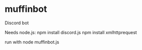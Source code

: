 # muffinbot
Discord bot

Needs node.js:
npm install discord.js
npm install xmlhttprequest

run with
node muffinbot.js